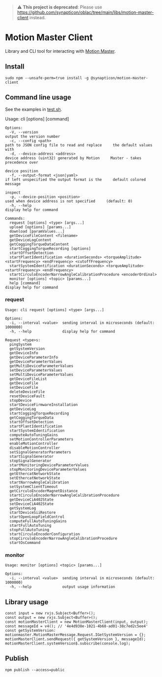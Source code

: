 > :warning: **This project is deprecated**: Please use https://github.com/synapticon/oblac/tree/main/libs/motion-master-client instead.

# Motion Master Client

Library and CLI tool for interacting with [Motion Master](https://github.com/synapticon/motion-master).

## Install

    sudo npm --unsafe-perm=true install -g @synapticon/motion-master-client

## Command line usage

See the examples in [test.sh](test.sh).

Usage: cli [options] [command]

    Options:
      -V, --version                                                                                                   output the version number
      -c, --config <path>                                                                                             path to JSON config file to read and replace     the default values with
      -d, --device-address <address>                                                                                  device address (uint32) generated by Motion     Master - takes precedence over
                                                                                                                      device position
      -f, --output-format <json|yaml>                                                                                 if left unspecified the output format is the     default colored message
                                                                                                                      inspect
      -p, --device-position <position>                                                                                used when device address is not specified     (default: 0)
      -h, --help                                                                                                      display help for command
    
    Commands:
      request [options] <type> [args...]
      upload [options] [params...]
      download [paramValues...]
      getDeviceFileContent <filename>
      getDeviceLogContent
      getCoggingTorqueDataContent
      startCoggingTorqueRecording [options]
      startOffsetDetection
      startPlantIdentification <durationSeconds> <torqueAmplitude> <startFrequency> <endFrequency> <cutoffFrequency>
      startSystemIdentification <durationSeconds> <torqueAmplitude> <startFrequency> <endFrequency>
      startCirculoEncoderNarrowAngleCalibrationProcedure <encoderOrdinal>
      monitor [options] <topic> [params...]
      help [command]                                                                                                  display help for command


### request

    Usage: cli request [options] <type> [args...]

    Options:
      -i, --interval <value>  sending interval in microseconds (default:     1000000)
      -h, --help              display help for command

    Request <type>s:
      pingSystem
      getSystemVersion
      getDeviceInfo
      getDeviceParameterInfo
      getDeviceParameterValues
      getMultiDeviceParameterValues
      setDeviceParameterValues
      setMultiDeviceParameterValues
      getDeviceFileList
      getDeviceFile
      setDeviceFile
      deleteDeviceFile
      resetDeviceFault
      stopDevice
      startDeviceFirmwareInstallation
      getDeviceLog
      startCoggingTorqueRecording
      getCoggingTorqueData
      startOffsetDetection
      startPlantIdentification
      startSystemIdentification
      computeAutoTuningGains
      setMotionControllerParameters
      enableMotionController
      disableMotionController
      setSignalGeneratorParameters
      startSignalGenerator
      stopSignalGenerator
      startMonitoringDeviceParameterValues
      stopMonitoringDeviceParameterValues
      getEthercatNetworkState
      setEthercatNetworkState
      startNarrowAngleCalibration
      setSystemClientTimeout
      getCirculoEncoderMagnetDistance
      startCirculoEncoderNarrowAngleCalibrationProcedure
      getDeviceCiA402State
      setDeviceCiA402State
      getSystemLog
      startDeviceSiiRestore
      startOpenLoopFieldControl
      computeFullAutoTuningGains
      startFullAutoTuning
      stopFullAutoTuning
      startCirculoEncoderConfiguration
      stopCirculoEncoderNarrowAngleCalibrationProcedure
      startOsCommand

### monitor

    Usage: monitor [options] <topic> [params...]

    Options:
      -i, --interval <value>  sending interval in microseconds (default: 1000000)
      -h, --help              output usage information

## Library usage

    const input = new rxjs.Subject<Buffer>();
    const output = new rxjs.Subject<Buffer>();
    const motionMasterClient = new MotionMasterClient(input, output);
    const messageId = v4(); // '4e4d938e-1021-4b68-ad01-38c7ed2c5ee4'
    const getSystemVersion: motionmaster.MotionMasterMessage.Request.IGetSystemVersion = {};
    motionMasterClient.sendRequest({ getSystemVersion }, messageId);
    motionMasterClient.systemVersion$.subscribe(console.log);

## Publish

    npm publish --access=public
